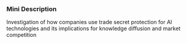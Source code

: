 ### Mini Description

Investigation of how companies use trade secret protection for AI technologies and its implications for knowledge diffusion and market competition
